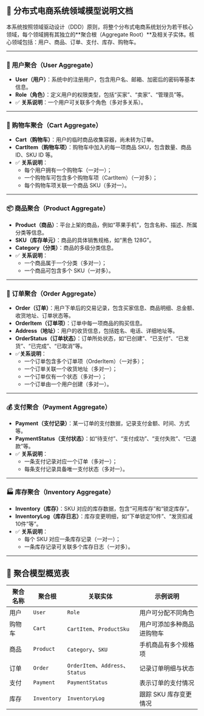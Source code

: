 ## 🧩 分布式电商系统领域模型说明文档

本系统按照领域驱动设计（DDD）原则，将整个分布式电商系统划分为若干核心领域，每个领域拥有其独立的**聚合根（Aggregate Root）**及相关子实体。核心领域包括：用户、商品、订单、支付、库存、购物车。

------

### 🧍 用户聚合（User Aggregate）

- **User（用户）**：系统中的注册用户，包含用户名、邮箱、加密后的密码等基本信息。
- **Role（角色）**：定义用户的权限类型，包括“买家”、“卖家”、“管理员”等。
- ✅ **关系说明**：一个用户可关联多个角色（多对多关系）。

------

### 🛒 购物车聚合（Cart Aggregate）

- **Cart（购物车）**：用户的临时商品收集容器，尚未转为订单。
- **CartItem（购物车项）**：购物车中加入的每一项商品 SKU，包含数量、商品ID、SKU ID 等。
- ✅ **关系说明**：
  - 每个用户拥有一个购物车（一对一）；
  - 一个购物车可包含多个购物车项（CartItem）（一对多）；
  - 每个购物车项关联一个商品 SKU（多对一）。

------

### 📦 商品聚合（Product Aggregate）

- **Product（商品）**：平台上架的商品，例如“苹果手机”，包含名称、描述、所属分类等信息。
- **SKU（库存单元）**：商品的具体销售规格，如“黑色 128G”。
- **Category（分类）**：商品的多级分类信息。
- ✅ **关系说明**：
  - 一个商品属于一个分类（多对一）；
  - 一个商品可包含多个 SKU（一对多）。

------

### 📑 订单聚合（Order Aggregate）

- **Order（订单）**：用户下单后的交易记录，包含买家信息、商品明细、总金额、收货地址、订单状态等。
- **OrderItem（订单项）**：订单中每一项商品的购买信息。
- **Address（地址）**：用户的收货信息，包括姓名、电话、详细地址等。
- **OrderStatus（订单状态）**：订单所处状态，如“已创建”、“已支付”、“已发货”、“已完成”、“已取消”等。
- ✅**关系说明**：
  - 一个订单包含多个订单项（OrderItem）（一对多）；
  - 一个订单关联一个收货地址（多对一）；
  - 一个订单仅有一个状态（多对一）；
  - 一个订单由一个用户创建（多对一）。

------

### 💰 支付聚合（Payment Aggregate）

- **Payment（支付记录）**：某一订单的支付数据，记录支付金额、时间、方式等。
- **PaymentStatus（支付状态）**：如“待支付”、“支付成功”、“支付失败”、“已退款”等。
- ✅ **关系说明**：
  - 一条支付记录对应一个订单（多对一）；
  - 每条支付记录具备唯一支付状态（多对一）。

------

### 🏭 库存聚合（Inventory Aggregate）

- **Inventory（库存）**：SKU 对应的库存数据，包含“可用库存”和“锁定库存”。
- **InventoryLog（库存日志）**：库存变更明细，如“下单锁定10件”、“发货扣减10件”等”。
- ✅ **关系说明**：
  - 每个 SKU 对应一条库存记录（一对一）；
  - 一条库存记录可关联多个库存日志（一对多）。

------

## 🧠 聚合模型概览表

| 聚合名称 | 聚合根      | 关联实体                         | 示例说明                   |
| -------- | ----------- | -------------------------------- | -------------------------- |
| 用户     | `User`      | `Role`                           | 用户可分配不同角色         |
| 购物车   | `Cart`      | `CartItem`、`ProductSku`         | 用户可添加多种商品进购物车 |
| 商品     | `Product`   | `Category`、`SKU`                | 手机商品有多个规格项       |
| 订单     | `Order`     | `OrderItem`、`Address`、`Status` | 记录订单明细与状态         |
| 支付     | `Payment`   | `PaymentStatus`                  | 表示订单的支付情况         |
| 库存     | `Inventory` | `InventoryLog`                   | 跟踪 SKU 库存变更情况      |
